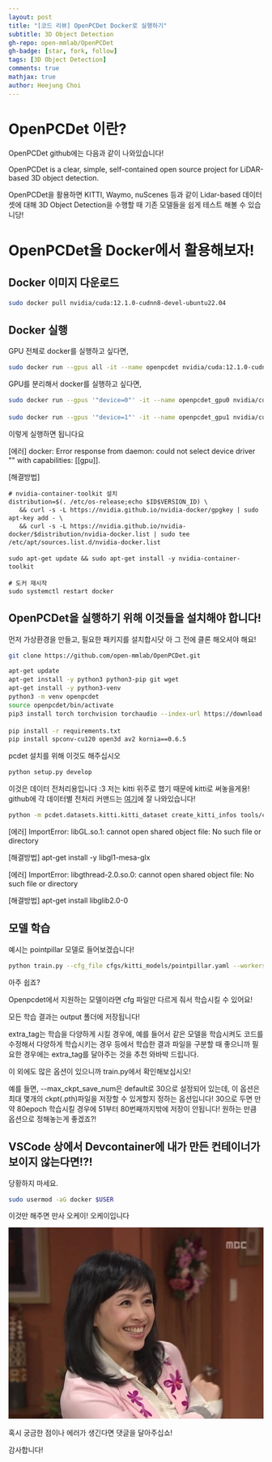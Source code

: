 ```yaml
---
layout: post
title: "[코드 리뷰] OpenPCDet Docker로 실행하기"
subtitle: 3D Object Detection
gh-repo: open-mmlab/OpenPCDet
gh-badge: [star, fork, follow]
tags: [3D Object Detection]
comments: true
mathjax: true
author: Heejung Choi
---
```


# OpenPCDet 이란?
OpenPCDet github에는 다음과 같이 나와있습니다!

OpenPCDet is a clear, simple, self-contained open source project for LiDAR-based 3D object detection.

OpenPCDet을 활용하면 KITTI, Waymo, nuScenes 등과 같이 Lidar-based 데이터셋에 대해 3D Object Detection을 수행할 때 기존 모델들을 쉽게 테스트 해볼 수 있습니당!


# OpenPCDet을 Docker에서 활용해보자!

## Docker 이미지 다운로드
```bash
sudo docker pull nvidia/cuda:12.1.0-cudnn8-devel-ubuntu22.04
```
## Docker 실행
GPU 전체로 docker를 실행하고 싶다면, 
```bash
sudo docker run --gpus all -it --name openpcdet nvidia/cuda:12.1.0-cudnn8-devel-ubuntu22.04
```

GPU를 분리해서 docker를 실행하고 싶다면,
```bash
sudo docker run --gpus '"device=0"' -it --name openpcdet_gpu0 nvidia/cuda:12.1.0-cudnn8-devel-ubuntu22.04

sudo docker run --gpus '"device=1"' -it --name openpcdet_gpu1 nvidia/cuda:12.1.0-cudnn8-devel-ubuntu22.04
```

이렇게 실행하면 됩니다요 

[에러]
docker: Error response from daemon: could not select device driver "" with capabilities: [[gpu]]. 

[해결방법]
```
# nvidia-container-toolkit 설치
distribution=$(. /etc/os-release;echo $ID$VERSION_ID) \
   && curl -s -L https://nvidia.github.io/nvidia-docker/gpgkey | sudo apt-key add - \
   && curl -s -L https://nvidia.github.io/nvidia-docker/$distribution/nvidia-docker.list | sudo tee /etc/apt/sources.list.d/nvidia-docker.list
   
sudo apt-get update && sudo apt-get install -y nvidia-container-toolkit

# 도커 재시작
sudo systemctl restart docker
```

## OpenPCDet을 실행하기 위해 이것들을 설치해야 합니다!
먼저 가상환경을 만들고, 필요한 패키지를 설치합시닷
아 그 전에 클론 해오셔야 해요!
```bash
git clone https://github.com/open-mmlab/OpenPCDet.git
```

```bash
apt-get update
apt-get install -y python3 python3-pip git wget
apt-get install -y python3-venv
python3 -m venv openpcdet
source openpcdet/bin/activate
pip3 install torch torchvision torchaudio --index-url https://download.pytorch.org/whl/cu121

pip install -r requirements.txt
pip install spconv-cu120 open3d av2 kornia==0.6.5
```

pcdet 설치를 위해 이것도 해주십시오
```bash
python setup.py develop
```

이것은 데이터 전처리용입니다 :3 저는 kitti 위주로 했기 때문에 kitti로 써놓을게용! github에 각 데이터별 전처리 커맨드는 [여기](https://github.com/open-mmlab/OpenPCDet/blob/master/docs/GETTING_STARTED.md)에 잘 나와있습니다!

```bash
python -m pcdet.datasets.kitti.kitti_dataset create_kitti_infos tools/cfgs/dataset_configs/kitti_dataset.yaml 
```

[에러]
ImportError: libGL.so.1: cannot open shared object file: No such file or directory

[해결방법] apt-get install -y libgl1-mesa-glx  

[에러] 
ImportError: libgthread-2.0.so.0: cannot open shared object file: No such file or directory

[해결방법] apt-get install libglib2.0-0

## 모델 학습
예시는 pointpillar 모델로 들어보겠습니다!
```bash
python train.py --cfg_file cfgs/kitti_models/pointpillar.yaml --workers [worker 개수] --epochs [학습 epoch 수] --extra_tag [별도로 붙일 tag이름, 필수 아님] --batch_size [batch size]
```

아주 쉽죠? 

Openpcdet에서 지원하는 모델이라면 cfg 파일만 다르게 줘서 학습시킬 수 있어요! 

모든 학습 결과는 output 폴더에 저장됩니다! 

extra_tag는 학습을 다양하게 시킬 경우에, 예를 들어서 같은 모델을 학습시켜도 코드를 수정해서 다양하게 학습시키는 경우 등에서 학습한 결과 파일을 구분할 때 좋으니까 필요한 경우에는 extra_tag를 달아주는 것을 추천 와바박 드립니다.

이 외에도 많은 옵션이 있으니까 train.py에서 확인해보십시오!

예를 들면, --max_ckpt_save_num은 default로 30으로 설정되어 있는데, 이 옵션은 최대 몇개의 ckpt(.pth)파일을 저장할 수 있게할지 정하는 옵션입니다! 30으로 두면 만약 80epoch 학습시킬 경우에 51부터 80번째까지밖에 저장이 안됩니다! 원하는 만큼 옵션으로 정해놓는게 좋겠죠?!

## VSCode 상에서 Devcontainer에 내가 만든 컨테이너가 보이지 않는다면!?!
당황하지 마세요.
```bash
sudo usermod -aG docker $USER
```
이것만 해주면 만사 오케이! 오케이입니다

![ok](/assets/img/mansaok.jpg)


혹시 궁금한 점이나 에러가 생긴다면 댓글을 달아주십쇼!

감사합니다!